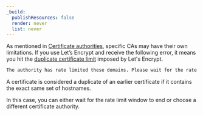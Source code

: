 ```yaml
---
_build:
  publishResources: false
  render: never
  list: never
---
```


As mentioned in [Certificate authorities](/ssl/reference/certificate-authorities/), specific CAs may have their own limitations. If you use Let’s Encrypt and receive the following error, it means you hit the [duplicate certificate limit](https://letsencrypt.org/docs/duplicate-certificate-limit/) imposed by Let's Encrypt.

```txt
The authority has rate limited these domains. Please wait for the rate limit to expire or try another authority.
```

A certificate is considered a duplicate of an earlier certificate if it contains the exact same set of hostnames.

In this case, you can either wait for the rate limit window to end or choose a different certificate authority.